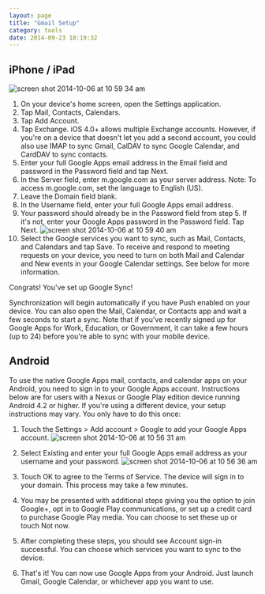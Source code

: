 ```yaml
---
layout: page
title: "Gmail Setup"
category: tools
date: 2014-09-23 18:19:32
---
```



## iPhone / iPad


![screen shot 2014-10-06 at 10 59 34 am](https://cloud.githubusercontent.com/assets/81055/4527739/8f310f16-4d69-11e4-818e-9c51735b8020.png)

1. On your device's home screen, open the Settings application.
2. Tap Mail, Contacts, Calendars.
3. Tap Add Account.
4. Tap Exchange. iOS 4.0+ allows multiple Exchange accounts. However, if you're on a device that doesn't let you add a second account, you could also use IMAP to sync Gmail, CalDAV to sync Google Calendar, and CardDAV to sync contacts.
5. Enter your full Google Apps email address in the Email field and password in the Password field and tap Next.
6. In the Server field, enter m.google.com as your server address. Note: To access m.google.com, set the language to English (US).
7. Leave the Domain field blank.
8. In the Username field, enter your full Google Apps email address.
9. Your password should already be in the Password field from step 5. If it's not, enter your Google Apps password in the Password field. Tap Next. ![screen shot 2014-10-06 at 10 59 40 am](https://cloud.githubusercontent.com/assets/81055/4527754/a9690e92-4d69-11e4-8114-dc1eca084ab5.png)
10. Select the Google services you want to sync, such as Mail, Contacts, and Calendars and tap Save. To receive and respond to meeting requests on your device, you need to turn on both Mail and Calendar and New events in your Google Calendar settings. See below for more information.

Congrats! You've set up Google Sync!

Synchronization will begin automatically if you have Push enabled on your device. You can also open the Mail, Calendar, or Contacts app and wait a few seconds to start a sync. Note that if you've recently signed up for Google Apps for Work, Education, or Government, it can take a few hours (up to 24) before you're able to sync with your mobile device.


## Android

To use the native Google Apps mail, contacts, and calendar apps on your Android, you need to sign in to your Google Apps account. Instructions below are for users with a Nexus or Google Play edition device running Android 4.2 or higher. If you're using a different device, your setup instructions may vary. You only have to do this once:

1. Touch the Settings > Add account > Google to add your Google Apps account. ![screen shot 2014-10-06 at 10 56 31 am](https://cloud.githubusercontent.com/assets/81055/4527680/0f08603c-4d69-11e4-8248-b42928a837f7.png)

2. Select Existing and enter your full Google Apps email address as your username and your password. ![screen shot 2014-10-06 at 10 56 36 am](https://cloud.githubusercontent.com/assets/81055/4527692/2563d532-4d69-11e4-8df5-30b197a161bd.png)

3. Touch OK to agree to the Terms of Service. The device will sign in to your domain. This process may take a few minutes.

4. You may be presented with additional steps giving you the option to join Google+, opt in to Google Play communications, or set up a credit card to purchase Google Play media. You can choose to set these up or touch Not now.

5. After completing these steps, you should see Account sign-in successful. You can choose which services you want to sync to the device.

6. That's it! You can now use Google Apps from your Android. Just launch Gmail, Google Calendar, or whichever app you want to use.
